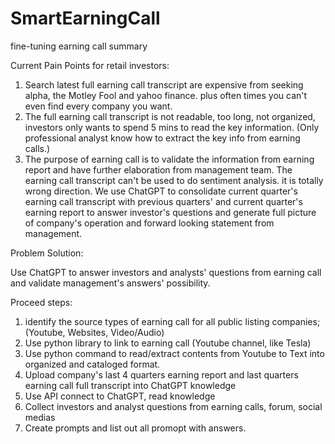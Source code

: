 # SmartEarningCall
fine-tuning earning call summary

Current Pain Points for retail investors:

1. Search latest full earning call transcript are expensive from seeking alpha, the Motley Fool and yahoo finance. plus often times you can't even find every company you want.
2. The full earning call transcript is not readable, too long, not organized, investors only wants to spend 5 mins to read the key information. (Only professional analyst know how to extract the key info from earning calls.)
3. The purpose of earning call is to validate the information from earning report and have further elaboration from management team. The earning call transcript can't be used to do sentiment analysis. it is totally wrong direction. We use ChatGPT to consolidate current quarter's earning call transcript with previous quarters' and current quarter's earning report to answer investor's questions and generate full picture of company's operation and forward looking statement from management.

Problem Solution:

Use ChatGPT to answer investors and analysts' questions from earning call and validate management's answers' possibility.

Proceed steps:

1. identify the source types of earning call for all public listing companies; (Youtube, Websites, Video/Audio)
2. Use python library to link to earning call (Youtube channel, like Tesla)
3. Use python command to read/extract contents from Youtube to Text into organized and cataloged format.
4. Upload company's last 4 quarters earning report and last quarters earning call full transcript into ChatGPT knowledge
5. Use API connect to ChatGPT, read knowledge
6. Collect investors and analyst questions from earning calls, forum, social medias
7. Create prompts and list out all promopt with answers.
